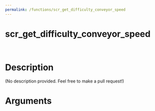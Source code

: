 ```yaml
---
permalink: /functions/scr_get_difficulty_conveyor_speed
---
```

# scr_get_difficulty_conveyor_speed  
&nbsp;  
# Description  
(No description provided. Feel free to make a pull request!) 
&nbsp;  
# Arguments


